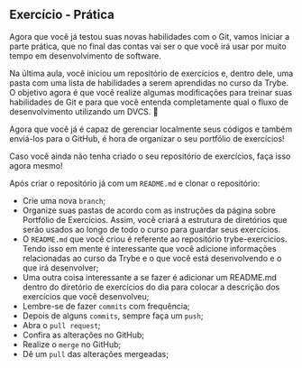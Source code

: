 ## Exercício - Prática
Agora que você já testou suas novas habilidades com o Git, vamos iniciar a parte prática, que no final das contas vai ser o que você irá usar por muito tempo em desenvolvimento de software.

Na última aula, você iniciou um repositório de exercícios e, dentro dele, uma pasta com uma lista de habilidades a serem aprendidas no curso da Trybe. O objetivo agora é que você realize algumas modificações para treinar suas habilidades de Git e para que você entenda completamente qual o fluxo de desenvolvimento utilizando um DVCS. 👾

Agora que você já é capaz de gerenciar localmente seus códigos e também enviá-los para o GitHub, é hora de organizar o seu portfólio de exercícios!

Caso você ainda não tenha criado o seu repositório de exercícios, faça isso agora mesmo!

Após criar o repositório já com um ```README.md``` e clonar o repositório:

* Crie uma nova ```branch```;
* Organize suas pastas de acordo com as instruções da página sobre Portfólio de Exercícios. Assim, você criará a estrutura de diretórios que serão usados ao longo de todo o curso para guardar seus exercícios.
* O ```README.md``` que você criou é referente ao repositório trybe-exercicios. Tendo isso em mente é interessante que você adicione informações relacionadas ao curso da Trybe e o que você está desenvolvendo e o que irá desenvolver;
* Uma outra coisa interessante a se fazer é adicionar um README.md dentro do diretório de exercícios do dia para colocar a descrição dos exercícios que você desenvolveu;
* Lembre-se de fazer ```commits``` com frequência;
* Depois de alguns ```commits```, sempre faça um ```push```;
* Abra o ```pull request```;
* Confira as alterações no GitHub;
* Realize o ```merge``` no GitHub;
* Dê um ```pull``` das alterações mergeadas;